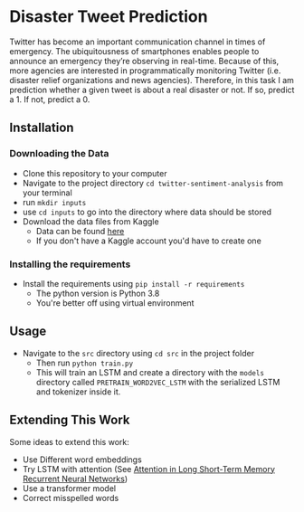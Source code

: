 # Disaster Tweet Prediction 

Twitter has become an important communication channel in times of emergency.
The ubiquitousness of smartphones enables people to announce an emergency they’re observing
in real-time. Because of this, more agencies are interested in programmatically monitoring Twitter
(i.e. disaster relief organizations and news agencies). Therefore, in this task I am prediction
whether a given tweet is about a real disaster or not. If so, predict a 1. If not, predict a 0.

## Installation 
### Downloading the Data
- Clone this repository to your computer 
- Navigate to the project directory `cd twitter-sentiment-analysis` from your terminal 
- run `mkdir inputs`
- use `cd inputs` to go into the directory where data should be stored
- Download the data files from Kaggle
    - Data can be found [here](https://www.kaggle.com/c/nlp-getting-started/data)
    - If you don't have a Kaggle account you'd have to create one
    
### Installing the requirements
- Install the requirements using `pip install -r requirements` 
    - The python version is Python 3.8
    - You're better off using virtual environment 

## Usage 

- Navigate to the `src` directory using `cd src` in the project folder
    - Then run `python train.py`
    - This will train an LSTM and create a directory with the `models` directory called `PRETRAIN_WORD2VEC_LSTM` with
    the serialized LSTM and tokenizer inside it. 
    
## Extending This Work
Some ideas to extend this work: 
- Use Different word embeddings
- Try LSTM with attention (See [Attention in Long Short-Term Memory Recurrent Neural Networks](https://machinelearningmastery.com/attention-long-short-term-memory-recurrent-neural-networks/))
- Use a transformer model
- Correct misspelled words  
